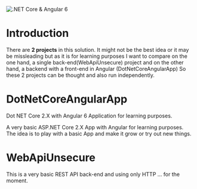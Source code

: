 ![.NET Core & Angular 6](https://github.com/sebainones/DotNetCoreAngularApp/workflows/.NET%20Core%20&%20Angular%206/badge.svg)

# Introduction

There are **2 projects** in this solution. It might not be the best idea or it may be missleading but as it is for learning purposes I want to compare on the one hand, a single back-end(WebApiUnsecure) project and on the other hand, a backend with a front-end in Angular (DotNetCoreAngularApp)
So these 2 projects can be thought and also run independently.

# DotNetCoreAngularApp
Dot NET Core 2.X  with Angular 6 Application for learning purposes.

A very basic ASP.NET Core 2.X App with Angular for learning purposes.
The idea is to play with a basic App and make it grow or try out new things.

# WebApiUnsecure
This is a very basic REST API back-end and using only HTTP ... for the moment.
